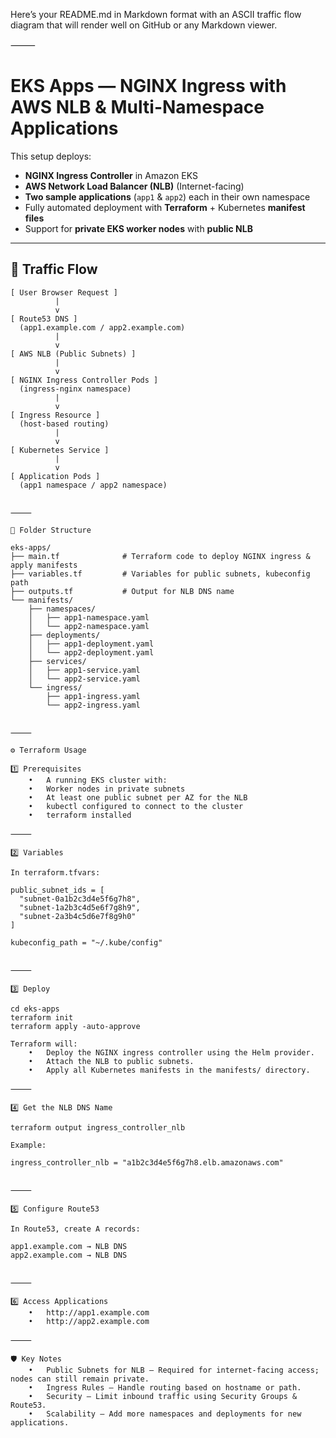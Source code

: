 Here’s your README.md in Markdown format with an ASCII traffic flow diagram that will render well on GitHub or any Markdown viewer.

⸻


# EKS Apps — NGINX Ingress with AWS NLB & Multi-Namespace Applications

This setup deploys:
- **NGINX Ingress Controller** in Amazon EKS
- **AWS Network Load Balancer (NLB)** (Internet-facing)
- **Two sample applications** (`app1` & `app2`) each in their own namespace
- Fully automated deployment with **Terraform** + Kubernetes **manifest files**
- Support for **private EKS worker nodes** with **public NLB**

---

## 📌 Traffic Flow

```text
[ User Browser Request ]
          |
          v
[ Route53 DNS ]
  (app1.example.com / app2.example.com)
          |
          v
[ AWS NLB (Public Subnets) ]
          |
          v
[ NGINX Ingress Controller Pods ]
  (ingress-nginx namespace)
          |
          v
[ Ingress Resource ]
  (host-based routing)
          |
          v
[ Kubernetes Service ]
          |
          v
[ Application Pods ]
  (app1 namespace / app2 namespace)


⸻

📂 Folder Structure

eks-apps/
├── main.tf              # Terraform code to deploy NGINX ingress & apply manifests
├── variables.tf         # Variables for public subnets, kubeconfig path
├── outputs.tf           # Output for NLB DNS name
└── manifests/
    ├── namespaces/
    │   ├── app1-namespace.yaml
    │   └── app2-namespace.yaml
    ├── deployments/
    │   ├── app1-deployment.yaml
    │   └── app2-deployment.yaml
    ├── services/
    │   ├── app1-service.yaml
    │   └── app2-service.yaml
    └── ingress/
        ├── app1-ingress.yaml
        └── app2-ingress.yaml


⸻

⚙️ Terraform Usage

1️⃣ Prerequisites
	•	A running EKS cluster with:
	•	Worker nodes in private subnets
	•	At least one public subnet per AZ for the NLB
	•	kubectl configured to connect to the cluster
	•	terraform installed

⸻

2️⃣ Variables

In terraform.tfvars:

public_subnet_ids = [
  "subnet-0a1b2c3d4e5f6g7h8",
  "subnet-1a2b3c4d5e6f7g8h9",
  "subnet-2a3b4c5d6e7f8g9h0"
]

kubeconfig_path = "~/.kube/config"


⸻

3️⃣ Deploy

cd eks-apps
terraform init
terraform apply -auto-approve

Terraform will:
	•	Deploy the NGINX ingress controller using the Helm provider.
	•	Attach the NLB to public subnets.
	•	Apply all Kubernetes manifests in the manifests/ directory.

⸻

4️⃣ Get the NLB DNS Name

terraform output ingress_controller_nlb

Example:

ingress_controller_nlb = "a1b2c3d4e5f6g7h8.elb.amazonaws.com"


⸻

5️⃣ Configure Route53

In Route53, create A records:

app1.example.com → NLB DNS
app2.example.com → NLB DNS


⸻

6️⃣ Access Applications
	•	http://app1.example.com
	•	http://app2.example.com

⸻

🛡 Key Notes
	•	Public Subnets for NLB — Required for internet-facing access; nodes can still remain private.
	•	Ingress Rules — Handle routing based on hostname or path.
	•	Security — Limit inbound traffic using Security Groups & Route53.
	•	Scalability — Add more namespaces and deployments for new applications.